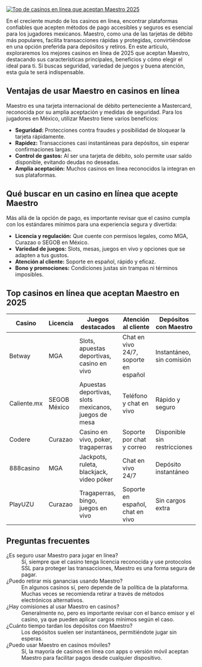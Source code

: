 [![Top de casinos en línea que aceptan Maestro 2025](https://123-caf.pages.dev/gitsignup.png)](https://vrmoo.ru/Bt82HjjY)

<p>En el creciente mundo de los casinos en línea, encontrar plataformas confiables que acepten métodos de pago accesibles y seguros es esencial para los jugadores mexicanos. Maestro, como una de las tarjetas de débito más populares, facilita transacciones rápidas y protegidas, convirtiéndose en una opción preferida para depósitos y retiros. En este artículo, exploraremos los mejores casinos en línea de 2025 que aceptan Maestro, destacando sus características principales, beneficios y cómo elegir el ideal para ti. Si buscas seguridad, variedad de juegos y buena atención, esta guía te será indispensable.</p>  <h2>Ventajas de usar Maestro en casinos en línea</h2> <p>Maestro es una tarjeta internacional de débito perteneciente a Mastercard, reconocida por su amplia aceptación y medidas de seguridad. Para los jugadores en México, utilizar Maestro tiene varios beneficios:</p> <ul>   <li><strong>Seguridad:</strong> Protecciones contra fraudes y posibilidad de bloquear la tarjeta rápidamente.</li>   <li><strong>Rapidez:</strong> Transacciones casi instantáneas para depósitos, sin esperar confirmaciones largas.</li>   <li><strong>Control de gastos:</strong> Al ser una tarjeta de débito, solo permite usar saldo disponible, evitando deudas no deseadas.</li>   <li><strong>Amplia aceptación:</strong> Muchos casinos en línea reconocidos la integran en sus plataformas.</li> </ul>  <h2>Qué buscar en un casino en línea que acepte Maestro</h2> <p>Más allá de la opción de pago, es importante revisar que el casino cumpla con los estándares mínimos para una experiencia segura y divertida:</p> <ul>   <li><strong>Licencia y regulación:</strong> Que cuente con permisos legales, como MGA, Curazao o SEGOB en México.</li>   <li><strong>Variedad de juegos:</strong> Slots, mesas, juegos en vivo y opciones que se adapten a tus gustos.</li>   <li><strong>Atención al cliente:</strong> Soporte en español, rápido y eficaz.</li>   <li><strong>Bono y promociones:</strong> Condiciones justas sin trampas ni términos imposibles.</li> </ul>  <h2>Top casinos en línea que aceptan Maestro en 2025</h2> <table>   <thead>     <tr>       <th>Casino</th>       <th>Licencia</th>       <th>Juegos destacados</th>       <th>Atención al cliente</th>       <th>Depósitos con Maestro</th>     </tr>   </thead>   <tbody>     <tr>       <td>Betway</td>       <td>MGA</td>       <td>Slots, apuestas deportivas, casino en vivo</td>       <td>Chat en vivo 24/7, soporte en español</td>       <td>Instantáneo, sin comisión</td>     </tr>     <tr>       <td>Caliente.mx</td>       <td>SEGOB México</td>       <td>Apuestas deportivas, slots mexicanos, juegos de mesa</td>       <td>Teléfono y chat en vivo</td>       <td>Rápido y seguro</td>     </tr>     <tr>       <td>Codere</td>       <td>Curazao</td>       <td>Casino en vivo, poker, tragaperras</td>       <td>Soporte por chat y correo</td>       <td>Disponible sin restricciones</td>     </tr>     <tr>       <td>888casino</td>       <td>MGA</td>       <td>Jackpots, ruleta, blackjack, video póker</td>       <td>Chat en vivo 24/7</td>       <td>Depósito instantáneo</td>     </tr>     <tr>       <td>PlayUZU</td>       <td>Curazao</td>       <td>Tragaperras, bingo, juegos en vivo</td>       <td>Soporte en español, chat en vivo</td>       <td>Sin cargos extra</td>     </tr>   </tbody> </table>  <h2>Preguntas frecuentes</h2> <dl>   <dt>¿Es seguro usar Maestro para jugar en línea?</dt>   <dd>Sí, siempre que el casino tenga licencia reconocida y use protocolos SSL para proteger las transacciones, Maestro es una forma segura de pagar.</dd>    <dt>¿Puedo retirar mis ganancias usando Maestro?</dt>   <dd>En algunos casinos sí, pero depende de la política de la plataforma. Muchas veces se recomienda retirar a través de métodos electrónicos alternativos.</dd>    <dt>¿Hay comisiones al usar Maestro en casinos?</dt>   <dd>Generalmente no, pero es importante revisar con el banco emisor y el casino, ya que pueden aplicar cargos mínimos según el caso.</dd>    <dt>¿Cuánto tiempo tardan los depósitos con Maestro?</dt>   <dd>Los depósitos suelen ser instantáneos, permitiéndote jugar sin esperas.</dd>    <dt>¿Puedo usar Maestro en casinos móviles?</dt>   <dd>Sí, la mayoría de casinos en línea con apps o versión móvil aceptan Maestro para facilitar pagos desde cualquier dispositivo.</dd> </dl>